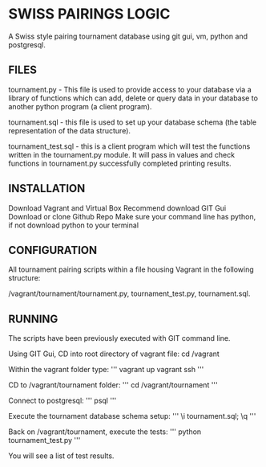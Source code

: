 # SWISS PAIRINGS LOGIC 

A Swiss style pairing tournament database using git gui, vm, python and postgresql.

## FILES

tournament.py - This file is used to provide access to your database via a library of functions which can add, delete or query data in your database to another python program (a client program).

tournament.sql - this file is used to set up your database schema (the table representation of the data structure).

tournament_test.sql - this is a client program which will test the functions written in the tournament.py module. It will pass in values and check functions in tournament.py successfully completed printing results.

## INSTALLATION

Download Vagrant and Virtual Box
Recommend download GIT Gui
Download or clone Github Repo
Make sure your command line has python, if not download python to your terminal

## CONFIGURATION

All tournament pairing scripts within a file housing Vagrant in the following structure:

/vagrant/tournament/tournament.py, tournament_test.py, tournament.sql.

## RUNNING

The scripts have been previously executed with GIT command line.

Using GIT Gui, CD into root directory of vagrant file:
cd /vagrant

Within the vagrant folder type:
'''
vagrant up
vagrant ssh
'''

CD to /vagrant/tournament folder:
'''
cd /vagrant/tournament
'''

Connect to postgresql:
'''
psql
'''

Execute the tournament database schema setup:
'''
\i tournament.sql;
\q
'''

Back on /vagrant/tournament, execute the tests:
'''
python tournament_test.py
'''

You will see a list of test results.
